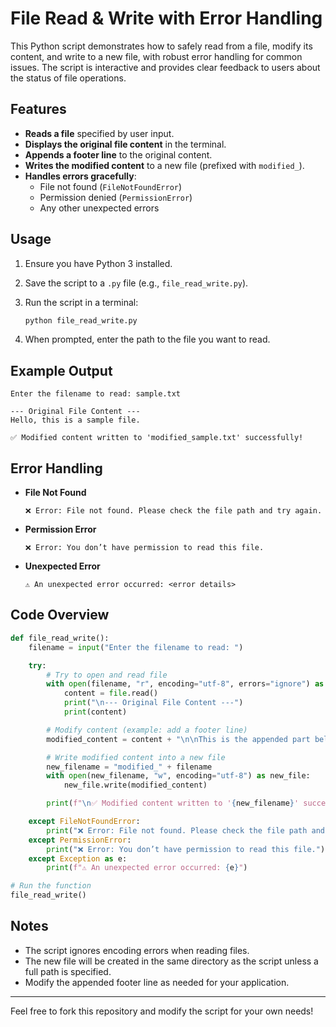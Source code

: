 # File Read & Write with Error Handling

This Python script demonstrates how to safely read from a file, modify its content, and write to a new file, with robust error handling for common issues. The script is interactive and provides clear feedback to users about the status of file operations.

## Features

- **Reads a file** specified by user input.
- **Displays the original file content** in the terminal.
- **Appends a footer line** to the original content.
- **Writes the modified content** to a new file (prefixed with `modified_`).
- **Handles errors gracefully**:
  - File not found (`FileNotFoundError`)
  - Permission denied (`PermissionError`)
  - Any other unexpected errors

## Usage

1. Ensure you have Python 3 installed.
2. Save the script to a `.py` file (e.g., `file_read_write.py`).
3. Run the script in a terminal:

   ```sh
   python file_read_write.py
   ```

4. When prompted, enter the path to the file you want to read.

## Example Output

```
Enter the filename to read: sample.txt

--- Original File Content ---
Hello, this is a sample file.

✅ Modified content written to 'modified_sample.txt' successfully!
```

## Error Handling

- **File Not Found**

  ```
  ❌ Error: File not found. Please check the file path and try again.
  ```

- **Permission Error**

  ```
  ❌ Error: You don’t have permission to read this file.
  ```

- **Unexpected Error**

  ```
  ⚠ An unexpected error occurred: <error details>
  ```

## Code Overview

```python
def file_read_write():
    filename = input("Enter the filename to read: ")

    try:
        # Try to open and read file
        with open(filename, "r", encoding="utf-8", errors="ignore") as file:
            content = file.read()
            print("\n--- Original File Content ---")
            print(content)

        # Modify content (example: add a footer line)
        modified_content = content + "\n\nThis is the appended part below."

        # Write modified content into a new file
        new_filename = "modified_" + filename
        with open(new_filename, "w", encoding="utf-8") as new_file:
            new_file.write(modified_content)

        print(f"\n✅ Modified content written to '{new_filename}' successfully!")

    except FileNotFoundError:
        print("❌ Error: File not found. Please check the file path and try again.")
    except PermissionError:
        print("❌ Error: You don’t have permission to read this file.")
    except Exception as e:
        print(f"⚠ An unexpected error occurred: {e}")

# Run the function
file_read_write()
```

## Notes

- The script ignores encoding errors when reading files.
- The new file will be created in the same directory as the script unless a full path is specified.
- Modify the appended footer line as needed for your application.

---

Feel free to fork this repository and modify the script for your own needs!
